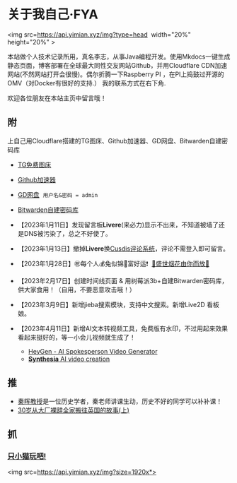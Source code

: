   
# 关于我自己·FYA
  
<p style="text-align:center">

<img src=https://api.yimian.xyz/img?type=head  width="20%" height="20%" >

</p>

本站做个人技术记录所用，真名李志，从事Java编程开发。使用Mkdocs一键生成静态页面，博客部署在全球最大同性交友网站Github，并用Cloudflare CDN加速网站(不然网站打开会很慢)。偶尔折腾一下Raspberry PI ，在PI上捣鼓过开源的OMV（对Docker有很好的支持.） 我的联系方式在右下角.

欢迎各位朋友在本站主页中留言哦！
  

## 附

上自己用Cloudflare搭建的TG图床、Github加速器、GD网盘、Bitwarden自建密码库

- [TG免费图床](https://tgimg.121rh.com/)
- [Github加速器](https://github.121rh.com/)
- [GD网盘](https://drive.121rh.com/)  `用户名&密码 = admin`
- [Bitwarden自建密码库](https://bitwdemo.121rh.com/)

- 【2023年1月11日】发现留言板**Livere**(来必力)显示不出来，不知道被墙了还是DNS被污染了，总之不好使了。
- 【2023年1月13日】撤掉**Livere**换[Cusdis评论系统](https://cusdis.com/doc#/integration/mkdocs)，评论不需登入即可留言。
- 【2023年1月28日】㊗️每个人💰️兔似锦🧨富好运❗  <a href="https://qiniu.121rh.com/html/fireworks.html" >🎇盛世烟花由你而放🎇</a>
- 【2023年2月17日】创建时间线页面 & 用树莓派3b+自建Bitwarden密码库，供大家食用！（自用，不要恶意攻击哦！）
- 【2023年3月9日】新增jieba搜索模块，支持中文搜索。新增Live2D 看板娘。
- 【2023年4月11日】新增AI文本转视频工具，免费版有水印，不过用起来效果看起来挺好的，等一小会儿视频就生成了！
	- [HeyGen - Al Spokesperson Video Generator](https://app.heygen.com/home)
	- [**Synthesia** AI video creation](https://www.synthesia.io/)

## 推

- [秦晖教授](https://www.thepaper.cn/newsDetail_forward_22319463)是一位历史学者，秦老师讲课生动，历史不好的同学可以补补课！
- [30岁从大厂裸辞全家搬往英国的故事(上)](https://joohnsmith.com/fromchinatouk1.html)

## 抓

### [只小猫玩吧!](catchCat/)


<img src=https://api.yimian.xyz/img?size=1920x*>